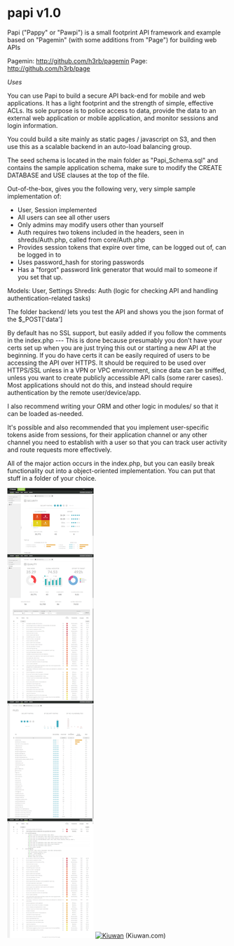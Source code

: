 # papi v1.0
Papi ("Pappy" or "Pawpi") is a small footprint API framework and example based on "Pagemin" (with some additions from "Page") for building web APIs

Pagemin: http://github.com/h3rb/pagemin
Page: http://github.com/h3rb/page

_Uses_

You can use Papi to build a secure API back-end for mobile and web applications.  It has a light footprint and the strength of simple, effective ACLs.  Its sole purpose is to police access to data, provide the data to an external web application or mobile application, and monitor sessions and login information. 

You could build a site mainly as static pages / javascript on S3, and then use this as a scalable backend in an auto-load balancing group.

The seed schema is located in the main folder as "Papi_Schema.sql" and contains the sample application schema, make sure to modify the CREATE DATABASE and USE clauses at the top of the file.

Out-of-the-box, gives you the following very, very simple sample implementation of:

* User, Session implemented
* All users can see all other users
* Only admins may modify users other than yourself
* Auth requires two tokens included in the headers, seen in shreds/Auth.php, called from core/Auth.php
* Provides session tokens that expire over time, can be logged out of, can be logged in to
* Uses password_hash for storing passwords
* Has a "forgot" password link generator that would mail to someone if you set that up.

Models:  User, Settings
Shreds:  Auth (logic for checking API and handling authentication-related tasks)

The folder backend/ lets you test the API and shows you the json format of the $_POST['data']

By default has no SSL support, but easily added if you follow the comments in the index.php --- This is done because presumably you don't have your certs set up when you are just trying this out or starting a new API at the beginning.  If you do have certs it can be easily required of users to be accessing the API over HTTPS.  It should be required to be used over HTTPS/SSL unless in a VPN or VPC environment, since data can be sniffed, unless you want to create publicly accessible API calls (some rarer cases).  Most applications should not do this, and instead should require authentication by the remote user/device/app.

I also recommend writing your ORM and other logic in modules/ so that it can be loaded as-needed.

It's possible and also recommended that you implement user-specific tokens aside from sessions, for their application channel or any other channel you need to establish with a user so that you can track user activity and route requests more effectively.

All of the major action occurs in the index.php, but you can easily break functionality out into a object-oriented implementation.  You can put that stuff in a folder of your choice.

![Alt text](/kiuwan-papi.png?raw=true "Kiuwan.com Code Review Output")
[![Kiuwan](https://www.kiuwan.com/github/h3rb/papi/badges/quality.svg)](https://www.kiuwan.com/github/h3rb/papi) (Kiuwan.com)
